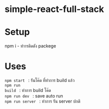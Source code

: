 # simple-react-full-stack

# Setup
npm i - ทำารติดตัง packege
#

# Uses
<code>npm start </code> : รันโค๊ด ที่ทำการ build แล้ว <br/>
<code>npm run build </code> : ทำการ build โค๊ด<br/>
<code>npm run dev </code> : save auto run<br/>
<code>npm run server </code> : ทำการ รัน server ปกติ<br/>